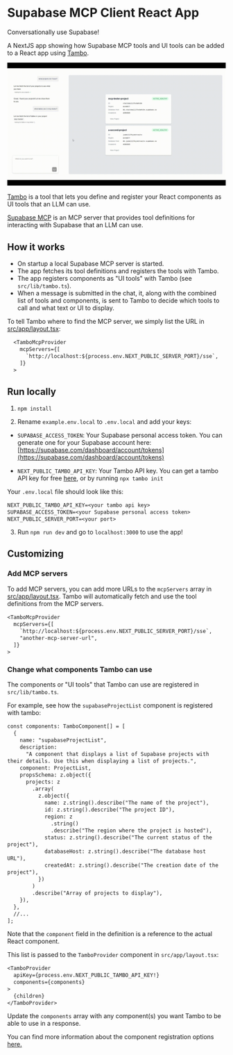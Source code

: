 # Supabase MCP Client React App

Conversationally use Supabase!

A NextJS app showing how Supabase MCP tools and UI tools can be added to a React app using [Tambo](https://tambo.co).

![Demo GIF](assets/supabase-mcp-client-short.gif)

[Tambo](https://tambo.co) is a tool that lets you define and register your React components as UI tools that an LLM can use.

[Supabase MCP](https://github.com/supabase-community/supabase-mcp) is an MCP server that provides tool definitions for interacting with Supabase that an LLM can use.

## How it works

- On startup a local Supabase MCP server is started.
- The app fetches its tool definitions and registers the tools with Tambo.
- The app registers components as "UI tools" with Tambo (see `src/lib/tambo.ts`).
- When a message is submitted in the chat, it, along with the combined list of tools and components, is sent to Tambo to decide which tools to call and what text or UI to display.

To tell Tambo where to find the MCP server, we simply list the URL in [src/app/layout.tsx](src/app/layout.tsx):

```tsx title="src/app/layout.tsx"
  <TamboMcpProvider
    mcpServers={[
      `http://localhost:${process.env.NEXT_PUBLIC_SERVER_PORT}/sse`,
    ]}
  >
```

## Run locally

1. `npm install`

2. Rename `example.env.local` to `.env.local` and add your keys:

- `SUPABASE_ACCESS_TOKEN`: Your Supabase personal access token. You can generate one for your Supabase account here: [https://supabase.com/dashboard/account/tokens](https://supabase.com/dashboard/account/tokens)

- `NEXT_PUBLIC_TAMBO_API_KEY`: Your Tambo API key. You can get a tambo API key for free [here](https://tambo.co/dashboard), or by running `npx tambo init`

Your `.env.local` file should look like this:

```
NEXT_PUBLIC_TAMBO_API_KEY=<your tambo api key>
SUPABASE_ACCESS_TOKEN=<your Supabase personal access token>
NEXT_PUBLIC_SERVER_PORT=<your port>
```

3. Run `npm run dev` and go to `localhost:3000` to use the app!

## Customizing

### Add MCP servers

To add MCP servers, you can add more URLs to the `mcpServers` array in [src/app/layout.tsx](src/app/layout.tsx). Tambo will automatically fetch and use the tool definitions from the MCP servers.

```tsx title="src/app/layout.tsx"
<TamboMcpProvider
  mcpServers={[
    `http://localhost:${process.env.NEXT_PUBLIC_SERVER_PORT}/sse`,
    "another-mcp-server-url",
  ]}
>
```

### Change what components Tambo can use

The components or "UI tools" that Tambo can use are registered in `src/lib/tambo.ts`.

For example, see how the `supabaseProjectList` component is registered with tambo:

```tsx title="src/lib/tambo.ts"
const components: TamboComponent[] = [
  {
    name: "supabaseProjectList",
    description:
      "A component that displays a list of Supabase projects with their details. Use this when displaying a list of projects.",
    component: ProjectList,
    propsSchema: z.object({
      projects: z
        .array(
          z.object({
            name: z.string().describe("The name of the project"),
            id: z.string().describe("The project ID"),
            region: z
              .string()
              .describe("The region where the project is hosted"),
            status: z.string().describe("The current status of the project"),
            databaseHost: z.string().describe("The database host URL"),
            createdAt: z.string().describe("The creation date of the project"),
          })
        )
        .describe("Array of projects to display"),
    }),
  },
  //...
];
```

Note that the `component` field in the definition is a reference to the actual React component.

This list is passed to the `TamboProvider` component in `src/app/layout.tsx`:

```tsx title="src/app/layout.tsx"
<TamboProvider
  apiKey={process.env.NEXT_PUBLIC_TAMBO_API_KEY!}
  components={components}
>
  {children}
</TamboProvider>
```

Update the `components` array with any component(s) you want Tambo to be able to use in a response.

You can find more information about the component registration options [here.](https://tambo.co/docs/concepts/registering-components)

#
